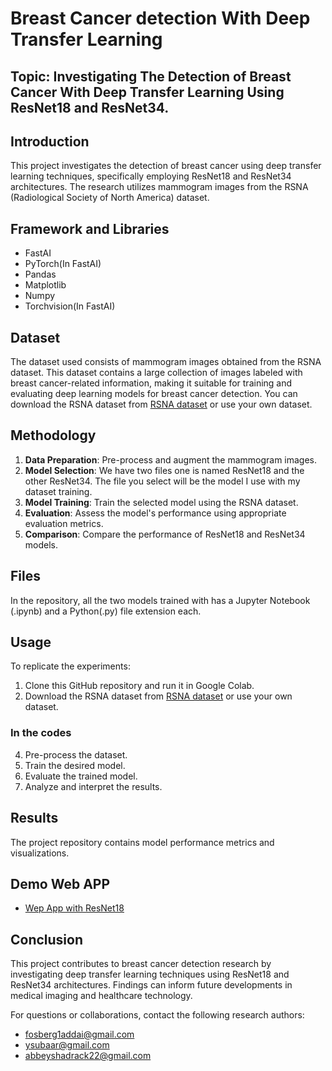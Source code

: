 # Breast Cancer detection With Deep Transfer Learning
## Topic: Investigating The Detection of Breast Cancer With Deep Transfer Learning Using ResNet18 and ResNet34.

## Introduction

This project investigates the detection of breast cancer using deep transfer learning techniques, specifically employing ResNet18 and ResNet34 architectures. The research utilizes mammogram images from the RSNA (Radiological Society of North America) dataset.

## Framework and Libraries

- FastAI
- PyTorch(In FastAI)
- Pandas
- Matplotlib
- Numpy
- Torchvision(In FastAI)

## Dataset

The dataset used consists of mammogram images obtained from the RSNA dataset. This dataset contains a large collection of images labeled with breast cancer-related information, making it suitable for training and evaluating deep learning models for breast cancer detection. You can download the RSNA dataset from [RSNA dataset](https://www.kaggle.com/datasets/rahelsarif/mammography-images-converted-to-jpeg-512512px) or use your own dataset.

## Methodology

1. **Data Preparation**: Pre-process and augment the mammogram images.
2. **Model Selection**: We have two files one is named ResNet18 and the other ResNet34. The file you select will be the model I use with my dataset training.
3. **Model Training**: Train the selected model using the RSNA dataset.
4. **Evaluation**: Assess the model's performance using appropriate evaluation metrics.
5. **Comparison**: Compare the performance of ResNet18 and ResNet34 models.

## Files
In the repository, all the two models trained with has a Jupyter Notebook (.ipynb) and a Python(.py) file extension each.

## Usage
To replicate the experiments:
1. Clone this GitHub repository and run it in Google Colab.
3. Download the RSNA dataset from [RSNA dataset](https://www.kaggle.com/datasets/rahelsarif/mammography-images-converted-to-jpeg-512512px) or use your own dataset.
### In the codes
4. Pre-process the dataset.
5. Train the desired model.
6. Evaluate the trained model.
7. Analyze and interpret the results.

## Results

The project repository contains model performance metrics and visualizations.

## Demo Web APP
- [Wep App with ResNet18](https://huggingface.co/spaces/Addai/Breast_cancer_detection_with_deep_transfer_learning)

## Conclusion

This project contributes to breast cancer detection research by investigating deep transfer learning techniques using ResNet18 and ResNet34 architectures. Findings can inform future developments in medical imaging and healthcare technology.

For questions or collaborations, contact the following research authors:
- fosberg1addai@gmail.com
- ysubaar@gmail.com
- abbeyshadrack22@gmail.com